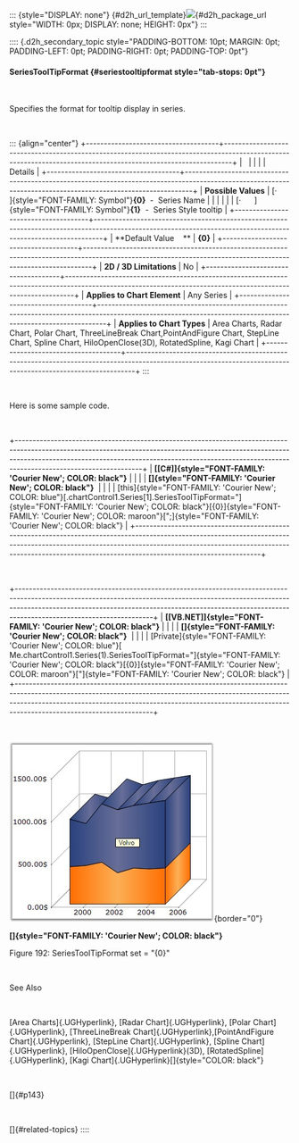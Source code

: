 ::: {style="DISPLAY: none"}
[](ms-xhelp:///?Id=d2h_url_template){#d2h_url_template}![](!package_url!){#d2h_package_url style="WIDTH: 0px; DISPLAY: none; HEIGHT: 0px"}
:::

:::: {.d2h_secondary_topic style="PADDING-BOTTOM: 10pt; MARGIN: 0pt; PADDING-LEFT: 0pt; PADDING-RIGHT: 0pt; PADDING-TOP: 0pt"}
#### SeriesToolTipFormat {#seriestooltipformat style="tab-stops: 0pt"}

 

Specifies the format for tooltip display in series.

 

::: {align="center"}
+-------------------------------------+--------------------------------------------------------------------------------------------------------------------------------------------------------------+
|                                                                                                                                                                                                    |
|                                                                                                                                                                                                    |
| Details                                                                                                                                                                                            |
+-------------------------------------+--------------------------------------------------------------------------------------------------------------------------------------------------------------+
| **Possible Values**                 | [·      ]{style="FONT-FAMILY: Symbol"}**{0}**  -  Series Name                                                                                                |
|                                     |                                                                                                                                                              |
|                                     | [·      ]{style="FONT-FAMILY: Symbol"}**{1}**  -  Series Style tooltip                                                                                       |
+-------------------------------------+--------------------------------------------------------------------------------------------------------------------------------------------------------------+
| **Default Value    **               | **{0}**                                                                                                                                                      |
+-------------------------------------+--------------------------------------------------------------------------------------------------------------------------------------------------------------+
| **2D / 3D Limitations**             | No                                                                                                                                                           |
+-------------------------------------+--------------------------------------------------------------------------------------------------------------------------------------------------------------+
| **Applies to Chart Element**        | Any Series                                                                                                                                                   |
+-------------------------------------+--------------------------------------------------------------------------------------------------------------------------------------------------------------+
| **Applies to Chart Types**          | Area Charts, Radar Chart, Polar Chart, ThreeLineBreak Chart,PointAndFigure Chart, StepLine Chart, Spline Chart, HiloOpenClose(3D), RotatedSpline, Kagi Chart |
+-------------------------------------+--------------------------------------------------------------------------------------------------------------------------------------------------------------+
:::

 

Here is some sample code.

 

+-----------------------------------------------------------------------------------------------------------------------------------------------------------------------------------------------------------------------------------------------------------------------------+
| **[\[C#\]]{style="FONT-FAMILY: 'Courier New'; COLOR: black"}**                                                                                                                                                                                                              |
|                                                                                                                                                                                                                                                                             |
| **[]{style="FONT-FAMILY: 'Courier New'; COLOR: black"}**                                                                                                                                                                                                                    |
|                                                                                                                                                                                                                                                                             |
| [this]{style="FONT-FAMILY: 'Courier New'; COLOR: blue"}[.chartControl1.Series\[1\].SeriesToolTipFormat=\"]{style="FONT-FAMILY: 'Courier New'; COLOR: black"}[{0}]{style="FONT-FAMILY: 'Courier New'; COLOR: maroon"}[\";]{style="FONT-FAMILY: 'Courier New'; COLOR: black"} |
+-----------------------------------------------------------------------------------------------------------------------------------------------------------------------------------------------------------------------------------------------------------------------------+

 

+--------------------------------------------------------------------------------------------------------------------------------------------------------------------------------------------------------------------------------------------------------------------------------+
| **[\[VB.NET\]]{style="FONT-FAMILY: 'Courier New'; COLOR: black"}**                                                                                                                                                                                                             |
|                                                                                                                                                                                                                                                                                |
| **[]{style="FONT-FAMILY: 'Courier New'; COLOR: black"}**                                                                                                                                                                                                                       |
|                                                                                                                                                                                                                                                                                |
| [Private]{style="FONT-FAMILY: 'Courier New'; COLOR: blue"}[ Me.chartControl1.Series(1).SeriesToolTipFormat=\"]{style="FONT-FAMILY: 'Courier New'; COLOR: black"}[{0}]{style="FONT-FAMILY: 'Courier New'; COLOR: maroon"}[\"]{style="FONT-FAMILY: 'Courier New'; COLOR: black"} |
+--------------------------------------------------------------------------------------------------------------------------------------------------------------------------------------------------------------------------------------------------------------------------------+

 

![](ImagesExt/image84_192.jpg){border="0"}

**[]{style="FONT-FAMILY: 'Courier New'; COLOR: black"}** 

Figure 192: SeriesToolTipFormat set = \"{0}\"

 

See Also

 

[Area Charts]{.UGHyperlink}, [Radar Chart]{.UGHyperlink}, [Polar Chart]{.UGHyperlink}, [ThreeLineBreak Chart]{.UGHyperlink},[PointAndFigure Chart]{.UGHyperlink}, [StepLine Chart]{.UGHyperlink}, [Spline Chart]{.UGHyperlink}, [HiloOpenClose]{.UGHyperlink}(3D), [RotatedSpline]{.UGHyperlink}, [Kagi Chart]{.UGHyperlink}[]{style="COLOR: black"}

 

[]{#p143} 

 

[]{#related-topics}
::::
